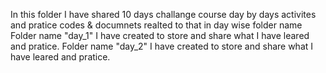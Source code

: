 In this folder I have shared 10 days challange course day by days activites and pratice codes & documnets realted to that in day wise folder name 
Folder name "day_1" I have created to store and share what I have leared and pratice. 
Folder name "day_2" I have created to store and share what I have leared and pratice.
